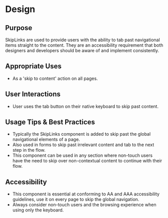 # Design

## Purpose

SkipLinks are used to provide users with the ability to tab past navigational items straight to the content. They are an accessibility requirement that both designers and developers should be aware of and implement consistently.

## Appropriate Uses

- As a 'skip to content' action on all pages.

## User Interactions

- User uses the tab button on their native keyboard to skip past content.

## Usage Tips & Best Practices

- Typically the SkipLinks component is added to skip past the global navigational elements of a page.
- Also used in forms to skip past irrelevant content and tab to the next step in the flow.
- This component can be used in any section where non-touch users have the need to skip over non-contextual content to continue with their flow.

## Accessibility

- This component is essential at conforming to AA and AAA accessibility guidelines, use it on every page to skip the global navigation.
- Always consider non-touch users and the browsing experience when using only the keyboard.

